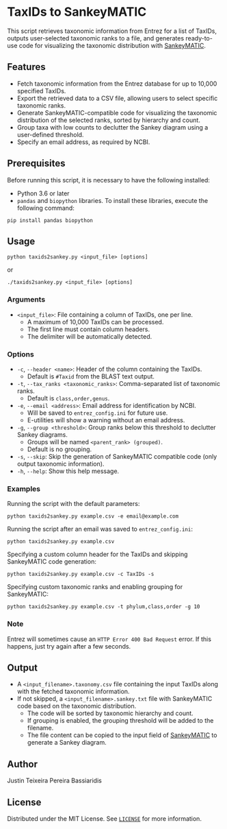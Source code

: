 # TaxIDs to SankeyMATIC
This script retrieves taxonomic information from Entrez for a list of TaxIDs, outputs user-selected taxonomic ranks to a file, and generates ready-to-use code for visualizing the taxonomic distribution with [SankeyMATIC](https://sankeymatic.com/).


## Features
* Fetch taxonomic information from the Entrez database for up to 10,000 specified TaxIDs.
* Export the retrieved data to a CSV file, allowing users to select specific taxonomic ranks.
* Generate SankeyMATIC-compatible code for visualizing the taxonomic distribution of the selected ranks, sorted by hierarchy and count.
* Group taxa with low counts to declutter the Sankey diagram using a user-defined threshold.
* Specify an email address, as required by NCBI.


## Prerequisites
Before running this script, it is necessary to have the following installed:
* Python 3.6 or later
* `pandas` and `biopython` libraries. To install these libraries, execute the following command:
```
pip install pandas biopython
```


## Usage
```
python taxids2sankey.py <input_file> [options]
```
or
```
./taxids2sankey.py <input_file> [options]
```

### Arguments
* `<input_file>`: File containing a column of TaxIDs, one per line.
  * A maximum of 10,000 TaxIDs can be processed.
  * The first line must contain column headers.
  * The delimiter will be automatically detected.


### Options
* `-c`, `--header <name>`: Header of the column containing the TaxIDs.
  * Default is `#Taxid` from the BLAST text output.
* `-t`, `--tax_ranks <taxonomic_ranks>`: Comma-separated list of taxonomic ranks.
  * Default is `class,order,genus`.
* `-e`, `--email <address>`: Email address for identification by NCBI.
  * Will be saved to `entrez_config.ini` for future use.
  * E-utilities will show a warning without an email address.
* `-g`, `--group <threshold>`: Group ranks below this threshold to declutter Sankey diagrams.
  * Groups will be named `<parent_rank> (grouped)`.
  * Default is no grouping.
* `-s`, `--skip`: Skip the generation of SankeyMATIC compatible code (only output taxonomic information).
* `-h`, `--help`: Show this help message.


### Examples
Running the script with the default parameters:
```
python taxids2sankey.py example.csv -e email@example.com
```

Running the script after an email was saved to `entrez_config.ini`:
```
python taxids2sankey.py example.csv
```

Specifying a custom column header for the TaxIDs and skipping SankeyMATIC code generation:
```
python taxids2sankey.py example.csv -c TaxIDs -s
```

Specifying custom taxonomic ranks and enabling grouping for SankeyMATIC:
```
python taxids2sankey.py example.csv -t phylum,class,order -g 10
```


### Note
Entrez will sometimes cause an `HTTP Error 400 Bad Request` error. If this happens, just try again after a few seconds.


## Output
* A `<input_filename>.taxonomy.csv` file containing the input TaxIDs along with the fetched taxonomic information.
* If not skipped, a `<input_filename>.sankey.txt` file with SankeyMATIC code based on the taxonomic distribution.
  * The code will be sorted by taxonomic hierarchy and count.
  * If grouping is enabled, the grouping threshold will be added to the filename.
  * The file content can be copied to the input field of [SankeyMATIC](https://sankeymatic.com/build/) to generate a Sankey diagram.


## Author
Justin Teixeira Pereira Bassiaridis


## License
Distributed under the MIT License. See [`LICENSE`](https://github.com/justin-tpb/TaxIDs-to-SankeyMATIC/blob/main/LICENSE) for more information.
